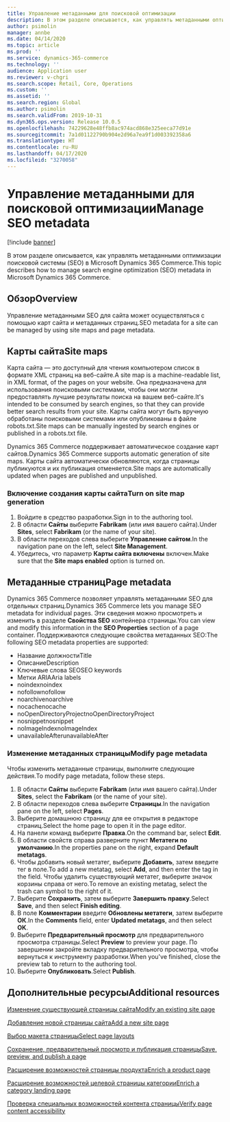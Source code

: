 ```yaml
---
title: Управление метаданными для поисковой оптимизации
description: В этом разделе описывается, как управлять метаданными оптимизации поисковой системы (SEO) в Microsoft Dynamics 365 Commerce.
author: psimolin
manager: annbe
ms.date: 04/14/2020
ms.topic: article
ms.prod: ''
ms.service: dynamics-365-commerce
ms.technology: ''
audience: Application user
ms.reviewer: v-chgri
ms.search.scope: Retail, Core, Operations
ms.custom: ''
ms.assetid: ''
ms.search.region: Global
ms.author: psimolin
ms.search.validFrom: 2019-10-31
ms.dyn365.ops.version: Release 10.0.5
ms.openlocfilehash: 74229628e48ffb8ac974acd868e325eeca77d91e
ms.sourcegitcommit: 7a1d01122790b904e2d96a7ea9f1d003392358a6
ms.translationtype: HT
ms.contentlocale: ru-RU
ms.lasthandoff: 04/17/2020
ms.locfileid: "3270058"
---
```

# <a name="manage-seo-metadata"></a><span data-ttu-id="84967-103">Управление метаданными для поисковой оптимизации</span><span class="sxs-lookup"><span data-stu-id="84967-103">Manage SEO metadata</span></span>


[!include [banner](includes/banner.md)]

<span data-ttu-id="84967-104">В этом разделе описывается, как управлять метаданными оптимизации поисковой системы (SEO) в Microsoft Dynamics 365 Commerce.</span><span class="sxs-lookup"><span data-stu-id="84967-104">This topic describes how to manage search engine optimization (SEO) metadata in Microsoft Dynamics 365 Commerce.</span></span>

## <a name="overview"></a><span data-ttu-id="84967-105">Обзор</span><span class="sxs-lookup"><span data-stu-id="84967-105">Overview</span></span>

<span data-ttu-id="84967-106">Управление метаданными SEO для сайта может осуществляться с помощью карт сайта и метаданных страниц.</span><span class="sxs-lookup"><span data-stu-id="84967-106">SEO metadata for a site can be managed by using site maps and page metadata.</span></span>
    
## <a name="site-maps"></a><span data-ttu-id="84967-107">Карты сайта</span><span class="sxs-lookup"><span data-stu-id="84967-107">Site maps</span></span>

<span data-ttu-id="84967-108">Карта сайта — это доступный для чтения компьютером список в формате XML страниц на веб-сайте.</span><span class="sxs-lookup"><span data-stu-id="84967-108">A site map is a machine-readable list, in XML format, of the pages on your website.</span></span> <span data-ttu-id="84967-109">Она предназначена для использования поисковыми системами, чтобы они могли предоставлять лучшие результаты поиска на вашем веб-сайте.</span><span class="sxs-lookup"><span data-stu-id="84967-109">It's intended to be consumed by search engines, so that they can provide better search results from your site.</span></span> <span data-ttu-id="84967-110">Карты сайта могут быть вручную обработаны поисковыми системами или опубликованы в файле robots.txt.</span><span class="sxs-lookup"><span data-stu-id="84967-110">Site maps can be manually ingested by search engines or published in a robots.txt file.</span></span>

<span data-ttu-id="84967-111">Dynamics 365 Commerce поддерживает автоматическое создание карт сайтов.</span><span class="sxs-lookup"><span data-stu-id="84967-111">Dynamics 365 Commerce supports automatic generation of site maps.</span></span> <span data-ttu-id="84967-112">Карты сайта автоматически обновляются, когда страницы публикуются и их публикация отменяется.</span><span class="sxs-lookup"><span data-stu-id="84967-112">Site maps are automatically updated when pages are published and unpublished.</span></span>

### <a name="turn-on-site-map-generation"></a><span data-ttu-id="84967-113">Включение создания карты сайта</span><span class="sxs-lookup"><span data-stu-id="84967-113">Turn on site map generation</span></span>

1. <span data-ttu-id="84967-114">Войдите в средство разработки.</span><span class="sxs-lookup"><span data-stu-id="84967-114">Sign in to the authoring tool.</span></span>
1. <span data-ttu-id="84967-115">В области **Сайты** выберите **Fabrikam** (или имя вашего сайта).</span><span class="sxs-lookup"><span data-stu-id="84967-115">Under **Sites**, select **Fabrikam** (or the name of your site).</span></span>
1. <span data-ttu-id="84967-116">В области переходов слева выберите **Управление сайтом**.</span><span class="sxs-lookup"><span data-stu-id="84967-116">In the navigation pane on the left, select **Site Management**.</span></span>
1. <span data-ttu-id="84967-117">Убедитесь, что параметр **Карты сайта включены** включен.</span><span class="sxs-lookup"><span data-stu-id="84967-117">Make sure that the **Site maps enabled** option is turned on.</span></span>

## <a name="page-metadata"></a><span data-ttu-id="84967-118">Метаданные страниц</span><span class="sxs-lookup"><span data-stu-id="84967-118">Page metadata</span></span>

<span data-ttu-id="84967-119">Dynamics 365 Commerce позволяет управлять метаданными SEO для отдельных страниц.</span><span class="sxs-lookup"><span data-stu-id="84967-119">Dynamics 365 Commerce lets you manage SEO metadata for individual pages.</span></span> <span data-ttu-id="84967-120">Эти сведения можно просмотреть и изменить в разделе **Свойства SEO** контейнера страницы.</span><span class="sxs-lookup"><span data-stu-id="84967-120">You can view and modify this information in the **SEO Properties** section of a page container.</span></span> <span data-ttu-id="84967-121">Поддерживаются следующие свойства метаданных SEO:</span><span class="sxs-lookup"><span data-stu-id="84967-121">The following SEO metadata properties are supported:</span></span>

- <span data-ttu-id="84967-122">Название должности</span><span class="sxs-lookup"><span data-stu-id="84967-122">Title</span></span>
- <span data-ttu-id="84967-123">Описание</span><span class="sxs-lookup"><span data-stu-id="84967-123">Description</span></span>
- <span data-ttu-id="84967-124">Ключевые слова SEO</span><span class="sxs-lookup"><span data-stu-id="84967-124">SEO keywords</span></span>
- <span data-ttu-id="84967-125">Метки ARIA</span><span class="sxs-lookup"><span data-stu-id="84967-125">Aria labels</span></span>
- <span data-ttu-id="84967-126">noindex</span><span class="sxs-lookup"><span data-stu-id="84967-126">noindex</span></span>
- <span data-ttu-id="84967-127">nofollow</span><span class="sxs-lookup"><span data-stu-id="84967-127">nofollow</span></span>
- <span data-ttu-id="84967-128">noarchive</span><span class="sxs-lookup"><span data-stu-id="84967-128">noarchive</span></span>
- <span data-ttu-id="84967-129">nocache</span><span class="sxs-lookup"><span data-stu-id="84967-129">nocache</span></span>
- <span data-ttu-id="84967-130">noOpenDirectoryProject</span><span class="sxs-lookup"><span data-stu-id="84967-130">noOpenDirectoryProject</span></span>
- <span data-ttu-id="84967-131">nosnippet</span><span class="sxs-lookup"><span data-stu-id="84967-131">nosnippet</span></span>
- <span data-ttu-id="84967-132">noImageIndex</span><span class="sxs-lookup"><span data-stu-id="84967-132">noImageIndex</span></span>
- <span data-ttu-id="84967-133">unavailableAfter</span><span class="sxs-lookup"><span data-stu-id="84967-133">unavailableAfter</span></span>

### <a name="modify-page-metadata"></a><span data-ttu-id="84967-134">Изменение метаданных страницы</span><span class="sxs-lookup"><span data-stu-id="84967-134">Modify page metadata</span></span>

<span data-ttu-id="84967-135">Чтобы изменить метаданные страницы, выполните следующие действия.</span><span class="sxs-lookup"><span data-stu-id="84967-135">To modify page metadata, follow these steps.</span></span>

1. <span data-ttu-id="84967-136">В области **Сайты** выберите **Fabrikam** (или имя вашего сайта).</span><span class="sxs-lookup"><span data-stu-id="84967-136">Under **Sites**, select the **Fabrikam** (or the name of your site).</span></span>
1. <span data-ttu-id="84967-137">В области переходов слева выберите **Страницы**.</span><span class="sxs-lookup"><span data-stu-id="84967-137">In the navigation pane on the left, select **Pages**.</span></span>
1. <span data-ttu-id="84967-138">Выберите домашнюю страницу для ее открытия в редакторе страниц.</span><span class="sxs-lookup"><span data-stu-id="84967-138">Select the home page to open it in the page editor.</span></span>
1. <span data-ttu-id="84967-139">На панели команд выберите **Правка**.</span><span class="sxs-lookup"><span data-stu-id="84967-139">On the command bar, select **Edit**.</span></span>
1. <span data-ttu-id="84967-140">В области свойств справа разверните пункт **Метатеги по умолчанию**.</span><span class="sxs-lookup"><span data-stu-id="84967-140">In the properties pane on the right, expand **Default metatags**.</span></span>
1. <span data-ttu-id="84967-141">Чтобы добавить новый метатег, выберите **Добавить**, затем введите тег в поле.</span><span class="sxs-lookup"><span data-stu-id="84967-141">To add a new metatag, select **Add**, and then enter the tag in the field.</span></span> <span data-ttu-id="84967-142">Чтобы удалить существующий метатег, выберите значок корзины справа от него.</span><span class="sxs-lookup"><span data-stu-id="84967-142">To remove an existing metatag, select the trash can symbol to the right of it.</span></span>
1. <span data-ttu-id="84967-143">Выберите **Сохранить**, затем выберите **Завершить правку**.</span><span class="sxs-lookup"><span data-stu-id="84967-143">Select **Save**, and then select **Finish editing**.</span></span>
1. <span data-ttu-id="84967-144">В поле **Комментарии** введите **Обновлены метатеги**, затем выберите **ОК**.</span><span class="sxs-lookup"><span data-stu-id="84967-144">In the **Comments** field, enter **Updated metatags**, and then select **OK**.</span></span>
1. <span data-ttu-id="84967-145">Выберите **Предварительный просмотр** для предварительного просмотра страницы.</span><span class="sxs-lookup"><span data-stu-id="84967-145">Select **Preview** to preview your page.</span></span> <span data-ttu-id="84967-146">По завершении закройте вкладку предварительного просмотра, чтобы вернуться к инструменту разработки.</span><span class="sxs-lookup"><span data-stu-id="84967-146">When you've finished, close the preview tab to return to the authoring tool.</span></span>
1. <span data-ttu-id="84967-147">Выберите **Опубликовать**.</span><span class="sxs-lookup"><span data-stu-id="84967-147">Select **Publish**.</span></span>

## <a name="additional-resources"></a><span data-ttu-id="84967-148">Дополнительные ресурсы</span><span class="sxs-lookup"><span data-stu-id="84967-148">Additional resources</span></span>

[<span data-ttu-id="84967-149">Изменение существующей страницы сайта</span><span class="sxs-lookup"><span data-stu-id="84967-149">Modify an existing site page</span></span>](modify-existing-page.md)

[<span data-ttu-id="84967-150">Добавление новой страницы сайта</span><span class="sxs-lookup"><span data-stu-id="84967-150">Add a new site page</span></span>](add-new-page.md)

[<span data-ttu-id="84967-151">Выбор макета страницы</span><span class="sxs-lookup"><span data-stu-id="84967-151">Select page layouts</span></span>](select-page-layouts.md)

[<span data-ttu-id="84967-152">Сохранение, предварительный просмотр и публикация страницы</span><span class="sxs-lookup"><span data-stu-id="84967-152">Save, preview, and publish a page</span></span>](save-preview-publish-page.md)

[<span data-ttu-id="84967-153">Расширение возможностей страницы продукта</span><span class="sxs-lookup"><span data-stu-id="84967-153">Enrich a product page</span></span>](enrich-product-page.md)

[<span data-ttu-id="84967-154">Расширение возможностей целевой страницы категории</span><span class="sxs-lookup"><span data-stu-id="84967-154">Enrich a category landing page</span></span>](enrich-category-page.md)

[<span data-ttu-id="84967-155">Проверка специальных возможностей контента страницы</span><span class="sxs-lookup"><span data-stu-id="84967-155">Verify page content accessibility</span></span>](verify-accessibility.md)
